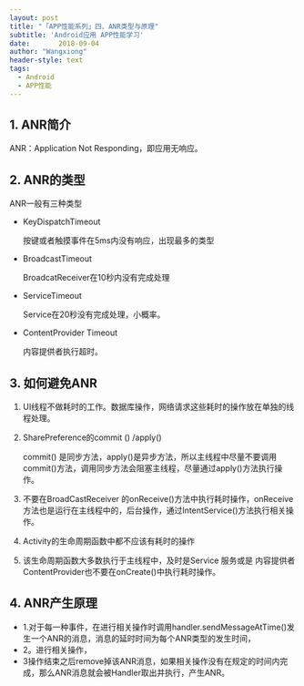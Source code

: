 ```yaml
---
layout: post
title: "「APP性能系列」四、ANR类型与原理"
subtitle: 'Android应用 APP性能学习'
date:       2018-09-04
author: "Wangxiong"
header-style: text
tags:
  - Android
  - APP性能
---
```


## 1. ANR简介

ANR：Application Not Responding，即应用无响应。

## 2. ANR的类型

ANR一般有三种类型

- KeyDispatchTimeout

  按键或者触摸事件在5ms内没有响应，出现最多的类型

- BroadcastTimeout

  BroadcatReceiver在10秒内没有完成处理

- ServiceTimeout

  Service在20秒没有完成处理，小概率。

- ContentProvider Timeout

  内容提供者执行超时。

## 3. 如何避免ANR

1. UI线程不做耗时的工作。数据库操作，网络请求这些耗时的操作放在单独的线程处理。

2. SharePreference的commit () /apply()

   commit() 是同步方法，apply()是异步方法，所以主线程中尽量不要调用 commit()方法，调用同步方法会阻塞主线程，尽量通过apply()方法执行操作。

3. 不要在BroadCastReceiver 的onReceive()方法中执行耗时操作，onReceive方法也是运行在主线程中的，后台操作，通过IntentService()方法执行相关操作。

4. Activity的生命周期函数中都不应该有耗时的操作

5. 该生命周期函数大多数执行于主线程中，及时是Service 服务或是 内容提供者ContentProvider也不要在onCreate()中执行耗时操作。

## 4. ANR产生原理

- 1.对于每一种事件，在进行相关操作时调用handler.sendMessageAtTime()发生一个ANR的消息，消息的延时时间为每个ANR类型的发生时间，
- 2。进行相关操作，
- 3操作结束之后remove掉该ANR消息，如果相关操作没有在规定的时间内完成，那么ANR消息就会被Handler取出并执行，产生ANR。

